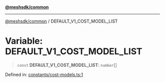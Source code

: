 [**@meshsdk/common**](../README.md)

***

[@meshsdk/common](../globals.md) / DEFAULT\_V1\_COST\_MODEL\_LIST

# Variable: DEFAULT\_V1\_COST\_MODEL\_LIST

> `const` **DEFAULT\_V1\_COST\_MODEL\_LIST**: `number`[]

Defined in: [constants/cost-models.ts:1](https://github.com/MeshJS/mesh/blob/1abde1553cbd7cf2cf4e40197fc0de9e4a7d0f49/packages/mesh-common/src/constants/cost-models.ts#L1)
